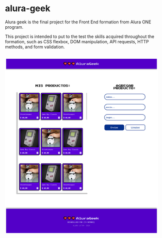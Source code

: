 <h1>alura-geek</h1>
<p>Alura geek is the final project for the Front End formation from Alura ONE program.</p>
<p>This project is intended to put to the test the skills acquired throughout the formation, such as CSS flexbox, DOM manipulation, API requests, HTTP methods, and form validation.</p>
<br />
<img src='./assets/Home.png'>